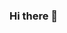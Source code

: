 ### Hi there 👋

<!--
**mahdipashaeian/mahdipashaeian** is a ✨ _special_ ✨ repository because its `README.md` (this file) appears on your GitHub profile.

Here are some ideas to get you started:

- 🔭 I’m currently working on تولیدی زرین
- 🌱 I’m currently learning ...
- 👯 I’m looking to collaborate on ...
- 🤔 I’m looking for help with ...
- 💬 Ask me about ...
- 📫 How to reach me: www.instagram.com/zarrinn_co
- 😄 Pronouns: ...
- ⚡ Fun fact: ...
-->
